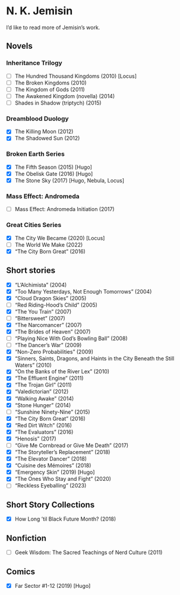 # N. K. Jemisin

I’d like to read more of Jemisin’s work.

## Novels

### Inheritance Trilogy
- [ ] The Hundred Thousand Kingdoms (2010) [Locus]
- [ ] The Broken Kingdoms (2010)
- [ ] The Kingdom of Gods (2011)
- [ ] The Awakened Kingdom (novella) (2014)
- [ ] Shades in Shadow (triptych) (2015)

### Dreamblood Duology
- [x] The Killing Moon (2012)
- [x] The Shadowed Sun (2012)

### Broken Earth Series
- [x] The Fifth Season (2015) [Hugo]
- [x] The Obelisk Gate (2016) [Hugo]
- [x] The Stone Sky (2017) [Hugo, Nebula, Locus]

### Mass Effect: Andromeda
- [ ] Mass Effect: Andromeda Initiation (2017)

### Great Cities Series
- [x] The City We Became (2020) [Locus]
- [ ] The World We Make (2022)
- [x] “The City Born Great” (2016)

## Short stories

- [x] “L’Alchimista” (2004)
- [x] “Too Many Yesterdays, Not Enough Tomorrows” (2004)
- [x] “Cloud Dragon Skies” (2005)
- [ ] “Red Riding-Hood’s Child” (2005)
- [x] “The You Train” (2007)
- [ ] “Bittersweet” (2007)
- [x] “The Narcomancer” (2007)
- [x] “The Brides of Heaven” (2007)
- [ ] “Playing Nice With God’s Bowling Ball” (2008)
- [ ] “The Dancer’s War” (2009)
- [x] “Non-Zero Probabilities” (2009)
- [x] “Sinners, Saints, Dragons, and Haints in the City Beneath the Still Waters” (2010)
- [x] “On the Banks of the River Lex” (2010)
- [x] “The Effluent Engine” (2011)
- [x] “The Trojan Girl” (2011)
- [x] “Valedictorian” (2012)
- [x] “Walking Awake” (2014)
- [x] “Stone Hunger” (2014)
- [ ] “Sunshine Ninety-Nine” (2015)
- [x] “The City Born Great” (2016)
- [x] “Red Dirt Witch” (2016)
- [x] “The Evaluators” (2016)
- [x] “Henosis” (2017)
- [ ] “Give Me Cornbread or Give Me Death” (2017)
- [x] “The Storyteller’s Replacement” (2018)
- [x] “The Elevator Dancer” (2018)
- [x] “Cuisine des Mémoires” (2018)
- [x] “Emergency Skin” (2019) [Hugo]
- [x] “The Ones Who Stay and Fight” (2020)
- [ ] “Reckless Eyeballing” (2023)

## Short Story Collections

- [x] How Long ’til Black Future Month? (2018)

## Nonfiction

- [ ] Geek Wisdom: The Sacred Teachings of Nerd Culture (2011)

## Comics

- [x] Far Sector #1-12 (2019) [Hugo]
